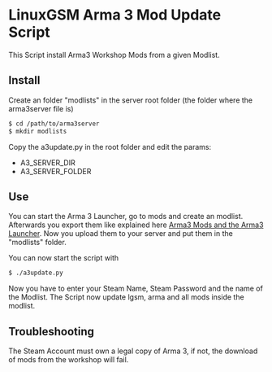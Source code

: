 # LinuxGSM Arma 3 Mod Update Script

This Script install Arma3 Workshop Mods from a given Modlist.


## Install

Create an folder "modlists" in the server root folder (the folder where the arma3server file is)

```bash
$ cd /path/to/arma3server
$ mkdir modlists
```
Copy the a3update.py in the root folder and edit the params:

- A3_SERVER_DIR
- A3_SERVER_FOLDER

## Use

You can start the Arma 3 Launcher, go to mods and create an modlist. Afterwards you export them like explained here [Arma3 Mods and the Arma3 Launcher](https://steamcommunity.com/sharedfiles/filedetails/?id=369395296). Now you upload them to your server and put them in the "modlists" folder.

You can now start the script with
```bash
$ ./a3update.py
```

Now you have to enter your Steam Name, Steam Password and the name of the Modlist.
The Script now update lgsm, arma and all mods inside the modlist.

## Troubleshooting

The Steam Account must own a legal copy of Arma 3, if not, the download of mods from the workshop will fail.
